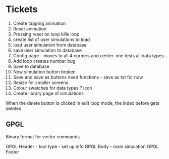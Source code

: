 # Tickets

1. Create tapping animation
2. Reset animation
3. Pressing reset on loop kills loop
4. create list of user simulations to load
5. load user simulation from database
6. save user simulation to database
7. Config page - moves to all 4 corners and center. one tests all data types
8.  Add loop creates number bug
9.  Save to database
10. New simulation button broken
11. Save and save as buttons need functions - save as txt for now
12. Resize for smaller screens
13. Colour swatches for data types ? icon
14. Create library page of simulations

When the delete button is clicked in edit loop mode, the index before gets deleted


## GPGL

Binary format for vector commands

GPGL Header - tool type - set up info
GPGL Body - main simulation
GPGL Footer
